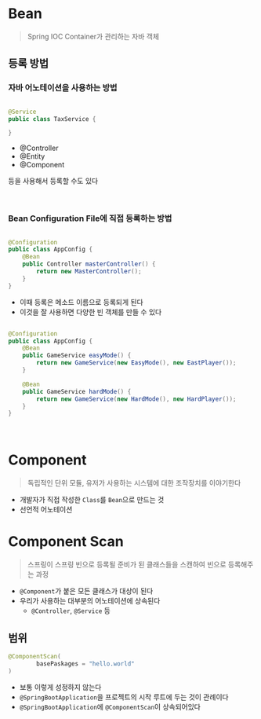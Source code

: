 # Bean

> Spring IOC Container가 관리하는 자바 객체

## 등록 방법

### 자바 어노테이션을 사용하는 방법

```java

@Service
public class TaxService {

}
```

* @Controller
* @Entity
* @Component

등을 사용해서 등록할 수도 있다

<br>

### Bean Configuration File에 직접 등록하는 방법

```java

@Configuration
public class AppConfig {
    @Bean
    public Controller masterController() {
        return new MasterController();
    }
}
```

* 이때 등록은 메소드 이름으로 등록되게 된다
* 이것을 잘 사용하면 다양한 빈 객체를 만들 수 있다

```java

@Configuration
public class AppConfig {
    @Bean
    public GameService easyMode() {
        return new GameService(new EasyMode(), new EastPlayer());
    }

    @Bean
    public GameService hardMode() {
        return new GameService(new HardMode(), new HardPlayer());
    }
}
```

<br>

# Component

> 독립적인 단위 모듈, 유저가 사용하는 시스템에 대한 조작장치를 이야기한다

* 개발자가 직접 작성한 `Class`를 `Bean`으로 만드는 것
* 선언적 어노테이션

# Component Scan

> 스프링이 스프링 빈으로 등록될 준비가 된 클래스들을 스캔하여 빈으로 등록해주는 과정

* `@Component`가 붙은 모든 클래스가 대상이 된다
* 우리가 사용하는 대부분의 어노테이션에 상속된다
    * `@Controller`, `@Service` 등

## 범위

```java
@ComponentScan(
        basePaskages = "hello.world"
)
```

* 보통 이렇게 성정하지 않는다
* `@SpringBootApplication`을 프로젝트의 시작 루트에 두는 것이 관례이다
* `@SpringBootApplication`에 `@ComponentScan`이 상속되어있다

